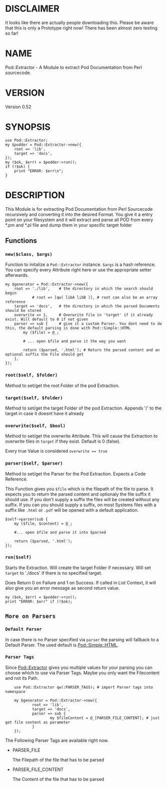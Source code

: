 # DISCLAIMER

It looks like there are actually people downloading this. Please be aware that this is only a Prototype right now!
There has been almost zero testing so far!


# NAME

Pod::Extractor - A Module to extract Pod Documentation from Perl sourcecode.

# VERSION

Version 0.52

# SYNOPSIS

    use Pod::Extractor;
    my $podder = Pod::Extractor->new({
        root => 'lib',
        target => 'docs',
    });
    my ($ok, $err) = $podder->run();
    if (!$ok) {
        print "ERROR: $err\n";
    }

# DESCRIPTION

This Module is for extracting Pod Documentation from Perl Sourcecode recursively and converting it into the desired Format.
You give it a entry point on your filesystem and it will extract and parse all POD from every \*.pm and \*.pl file and dump them in your specific target folder

## Functions

### `new($class, $args)`

Function to initalize a `Pod::Extractor` instance.
`$args` is a hash reference. You can specify every Attribute right here or use the appropriate setter afterwards.

    my $generator = Pod::Extractor->new({
        root => './lib',    # the directory in which the search should begin
                # root => [qw( libA libB )], # root can also be an array reference
        target => 'docs',   # the directory in which the parsed Documents should be stored
        overwrite => 1,     # Overwrite file in 'target' if it already exist. Will default to 0 if not given
        parser => sub {     # give it a custom Parser. You dont need to do this, the default parsing is done with Pod::Simple::HTML
            my ($file) = @_;

            # ... open $file and parse it the way you want

            return ($parsed, '.html'); # Return the parsed content and an optional suffix the File should get
        },
    });

### `root($self, $folder)`

Method to set/get the root Folder of the pod Extraction.

### `target($self, $folder)`

Method to set/get the target Folder of the pod Extraction.
Appends '/' to the target in case it doesnt have it already

### `overwrite($self, $bool)`

Method to set/get the overwrite Attribute.
This will cause the Extraction to overwrite files in `target` if they exist.
Default is 0 (false).

Every true Value is considered `overwrite == true`

### `parser($self, $parser)`

Method to set/get the Parser for the Pod Extraction.
Expects a Code Reference.

This Function gives you `$file` which is the filepath of the file to parse.
It expects you to return the parsed content and optionaly the file suffix it should use.
If you don't supply a suffix the files will be created without any suffix.
If you can you should supply a suffix, on most Systems files with a suffix like `.html` or `.pdf` will be opened with a default application.

    $self->parser(sub {
        my ($file, $content) = @_;

        #... open $file and parse it into $parsed

        return ($parsed, '.html');
    });

### `run($self)`

Starts the Extraction.
Will create the target Folder if necessary.
Will set `target` to './docs' if there is no specified target.

Does Return 0 on Failure and 1 on Success.
If called in List Context, it will also give you an error message as second return value.

    my ($ok, $err) = $podder->run();
    print "ERROR: $err" if (!$ok);

## `More on Parsers`

### `Default Parser`

In case there is no Parser specified via `parser` the parsing will fallback to a Default Parser.
The used default is [Pod::Simple::HTML](https://metacpan.org/pod/Pod::Simple::HTML).

### `Parser Tags`

Since [Pod::Extractor](https://metacpan.org/pod/Pod::Extractor) gives you multiple values for your parsing you can choose which to use via Parser Tags.
Maybe you only want the Filecontent and not its Path.

        use Pod::Extractor qw(:PARSER_TAGS); # import Parser tags into namespace

        my $generator = Pod::Extractor->new({
                root => 'lib',
                target => 'docs',
                parser => sub {
                        my $fileContent = @_[PARSER_FILE_CONTENT]; # just get file content as parameter
                }
        });

The Following Parser Tags are available right now.

- PARSER\_FILE

    The Filepath of the file that has to be parsed

- PARSER\_FILE\_CONTENT

    The Content of the file that has to be parsed
